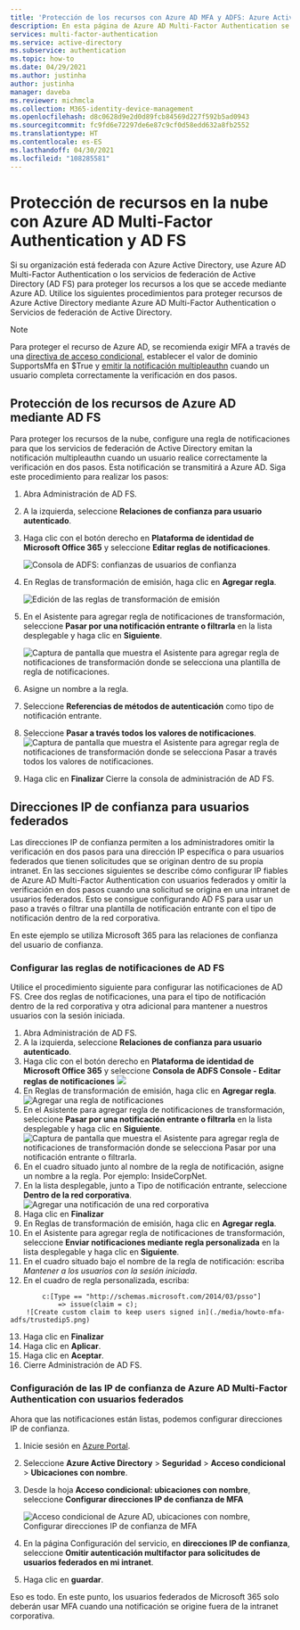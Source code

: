 ```yaml
---
title: 'Protección de los recursos con Azure AD MFA y ADFS: Azure Active Directory'
description: En esta página de Azure AD Multi-Factor Authentication se describe cómo empezar a trabajar con Azure AD MFA y AD FS 2.0 en la nube.
services: multi-factor-authentication
ms.service: active-directory
ms.subservice: authentication
ms.topic: how-to
ms.date: 04/29/2021
ms.author: justinha
author: justinha
manager: daveba
ms.reviewer: michmcla
ms.collection: M365-identity-device-management
ms.openlocfilehash: d8c0628d9e2d0d89fcb84569d227f592b5ad0943
ms.sourcegitcommit: fc9fd6e72297de6e87c9cf0d58edd632a8fb2552
ms.translationtype: HT
ms.contentlocale: es-ES
ms.lasthandoff: 04/30/2021
ms.locfileid: "108285581"
---
```

# <a name="securing-cloud-resources-with-azure-ad-multi-factor-authentication-and-ad-fs"></a>Protección de recursos en la nube con Azure AD Multi-Factor Authentication y AD FS

Si su organización está federada con Azure Active Directory, use Azure AD Multi-Factor Authentication o los servicios de federación de Active Directory (AD FS) para proteger los recursos a los que se accede mediante Azure AD. Utilice los siguientes procedimientos para proteger recursos de Azure Active Directory mediante Azure AD Multi-Factor Authentication o Servicios de federación de Active Directory.

>[!NOTE]
>Para proteger el recurso de Azure AD, se recomienda exigir MFA a través de una [directiva de acceso condicional](https://docs.microsoft.com/azure/active-directory/conditional-access/howto-conditional-access-policy-all-users-mfa), establecer el valor de dominio SupportsMfa en $True y [emitir la notificación multipleauthn](https://docs.microsoft.com/azure/active-directory/authentication/howto-mfa-adfs#secure-azure-ad-resources-using-ad-fs) cuando un usuario completa correctamente la verificación en dos pasos.

## <a name="secure-azure-ad-resources-using-ad-fs"></a>Protección de los recursos de Azure AD mediante AD FS

Para proteger los recursos de la nube, configure una regla de notificaciones para que los servicios de federación de Active Directory emitan la notificación multipleauthn cuando un usuario realice correctamente la verificación en dos pasos. Esta notificación se transmitirá a Azure AD. Siga este procedimiento para realizar los pasos:

1. Abra Administración de AD FS.
2. A la izquierda, seleccione **Relaciones de confianza para usuario autenticado**.
3. Haga clic con el botón derecho en **Plataforma de identidad de Microsoft Office 365** y seleccione **Editar reglas de notificaciones**.

   ![Consola de ADFS: confianzas de usuarios de confianza](./media/howto-mfa-adfs/trustedip1.png)

4. En Reglas de transformación de emisión, haga clic en **Agregar regla**.

   ![Edición de las reglas de transformación de emisión](./media/howto-mfa-adfs/trustedip2.png)

5. En el Asistente para agregar regla de notificaciones de transformación, seleccione **Pasar por una notificación entrante o filtrarla** en la lista desplegable y haga clic en **Siguiente**.

   ![Captura de pantalla que muestra el Asistente para agregar regla de notificaciones de transformación donde se selecciona una plantilla de regla de notificaciones.](./media/howto-mfa-adfs/trustedip3.png)

6. Asigne un nombre a la regla. 
7. Seleccione **Referencias de métodos de autenticación** como tipo de notificación entrante.
8. Seleccione **Pasar a través todos los valores de notificaciones**.
    ![Captura de pantalla que muestra el Asistente para agregar regla de notificaciones de transformación donde se selecciona Pasar a través todos los valores de notificaciones.](./media/howto-mfa-adfs/configurewizard.png)
9. Haga clic en **Finalizar** Cierre la consola de administración de AD FS.

## <a name="trusted-ips-for-federated-users"></a>Direcciones IP de confianza para usuarios federados

Las direcciones IP de confianza permiten a los administradores omitir la verificación en dos pasos para una dirección IP específica o para usuarios federados que tienen solicitudes que se originan dentro de su propia intranet. En las secciones siguientes se describe cómo configurar IP fiables de Azure AD Multi-Factor Authentication con usuarios federados y omitir la verificación en dos pasos cuando una solicitud se origina en una intranet de usuarios federados. Esto se consigue configurando AD FS para usar un paso a través o filtrar una plantilla de notificación entrante con el tipo de notificación dentro de la red corporativa.

En este ejemplo se utiliza Microsoft 365 para las relaciones de confianza del usuario de confianza.

### <a name="configure-the-ad-fs-claims-rules"></a>Configurar las reglas de notificaciones de AD FS

Utilice el procedimiento siguiente para configurar las notificaciones de AD FS. Cree dos reglas de notificaciones, una para el tipo de notificación dentro de la red corporativa y otra adicional para mantener a nuestros usuarios con la sesión iniciada.

1. Abra Administración de AD FS.
2. A la izquierda, seleccione **Relaciones de confianza para usuario autenticado**.
3. Haga clic con el botón derecho en **Plataforma de identidad de Microsoft Office 365** y seleccione **Consola de ADFS Console - Editar reglas de notificaciones**
   ![](./media/howto-mfa-adfs/trustedip1.png)
4. En Reglas de transformación de emisión, haga clic en **Agregar regla**.
   ![Agregar una regla de notificaciones](./media/howto-mfa-adfs/trustedip2.png)
5. En el Asistente para agregar regla de notificaciones de transformación, seleccione **Pasar por una notificación entrante o filtrarla** en la lista desplegable y haga clic en **Siguiente**.
   ![Captura de pantalla que muestra el Asistente para agregar regla de notificaciones de transformación donde se selecciona Pasar por una notificación entrante o filtrarla.](./media/howto-mfa-adfs/trustedip3.png)
6. En el cuadro situado junto al nombre de la regla de notificación, asigne un nombre a la regla. Por ejemplo: InsideCorpNet.
7. En la lista desplegable, junto a Tipo de notificación entrante, seleccione **Dentro de la red corporativa**.
   ![Agregar una notificación de una red corporativa](./media/howto-mfa-adfs/trustedip4.png)
8. Haga clic en **Finalizar**
9. En Reglas de transformación de emisión, haga clic en **Agregar regla**.
10. En el Asistente para agregar regla de notificaciones de transformación, seleccione **Enviar notificaciones mediante regla personalizada** en la lista desplegable y haga clic en **Siguiente**.
11. En el cuadro situado bajo el nombre de la regla de notificación: escriba *Mantener a los usuarios con la sesión iniciada*.
12. En el cuadro de regla personalizada, escriba:

```ad-fs-claim-rule
        c:[Type == "http://schemas.microsoft.com/2014/03/psso"]
            => issue(claim = c);
    ![Create custom claim to keep users signed in](./media/howto-mfa-adfs/trustedip5.png)
```

13. Haga clic en **Finalizar**
14. Haga clic en **Aplicar**.
15. Haga clic en **Aceptar**.
16. Cierre Administración de AD FS.

### <a name="configure-azure-ad-multi-factor-authentication-trusted-ips-with-federated-users"></a>Configuración de las IP de confianza de Azure AD Multi-Factor Authentication con usuarios federados

Ahora que las notificaciones están listas, podemos configurar direcciones IP de confianza.

1. Inicie sesión en [Azure Portal](https://portal.azure.com).
2. Seleccione **Azure Active Directory** > **Seguridad** > **Acceso condicional** > **Ubicaciones con nombre**.
3. Desde la hoja **Acceso condicional: ubicaciones con nombre**, seleccione **Configurar direcciones IP de confianza de MFA**

   ![Acceso condicional de Azure AD, ubicaciones con nombre, Configurar direcciones IP de confianza de MFA](./media/howto-mfa-adfs/trustedip6.png)

4. En la página Configuración del servicio, en **direcciones IP de confianza**, seleccione **Omitir autenticación multifactor para solicitudes de usuarios federados en mi intranet**.  
5. Haga clic en **guardar**.

Eso es todo. En este punto, los usuarios federados de Microsoft 365 solo deberán usar MFA cuando una notificación se origine fuera de la intranet corporativa.

